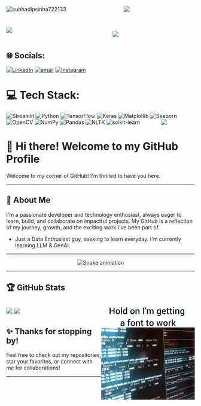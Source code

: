 <p align="left"> <img src="https://komarev.com/ghpvc/?username=subhadipsinha722133&label=Profile%20views&color=0e75b6&style=flat" alt="subhadipsinha722133" /> <span> <img align="right" width="190"  src="https://github.com/subhadipsinha722133/subhadipsinha722133/blob/main/itachi-uchiha-uchiha.gif"/></span></p>   


<h1 align="center"><img align="left" width="80"  src="https://media.tenor.com/bfOEyTxwK40AAAAM/work-computer.gif"/>
  <img src="https://readme-typing-svg.herokuapp.com?font=Righteous&size=35&center=true&vCenter=true&width=500&height=70&duration=4000&lines=Hi+There!+👋;+I'm+Subhadip+Sinha!" />
  
</h1>

## 🌐 Socials:


  
[![LinkedIn](https://img.shields.io/badge/LinkedIn-%230077B5.svg?logo=linkedin&logoColor=white)](https://www.linkedin.com/in/subhadip-sinha-aa678b280/)
[![email](https://img.shields.io/badge/Email-D14836?logo=gmail&logoColor=white)](mailto:sinhasubhadip@gmail.com)  <span> 
[![Instagram](https://img.shields.io/badge/Instagram-%23E4405F.svg?logo=instagram&logoColor=white)](https://www.instagram.com/subhadip___sinha__) 

</span>


# 💻 Tech Stack:
![Streamlit](https://img.shields.io/badge/Streamlit-%23FE4B4B.svg?style=for-the-badge&logo=streamlit&logoColor=white) 
![Python](https://img.shields.io/badge/python-3670A0?style=for-the-badge&logo=python&logoColor=ffdd54) 
![TensorFlow](https://img.shields.io/badge/TensorFlow-%23FF6F00.svg?style=for-the-badge&logo=TensorFlow&logoColor=white) 
![Keras](https://img.shields.io/badge/Keras-%23D00000.svg?style=for-the-badge&logo=Keras&logoColor=white) 
![Matplotlib](https://img.shields.io/badge/Matplotlib-%23ffffff.svg?style=for-the-badge&logo=Matplotlib&logoColor=black) 
![Seaborn](https://img.shields.io/badge/Seaborn-0099CC?style=for-the-badge&logo=seaborn&logoColor=white) 
![OpenCV](https://img.shields.io/badge/opencv-%23white.svg?style=for-the-badge&logo=opencv&logoColor=white) 
![NumPy](https://img.shields.io/badge/numpy-%23013243.svg?style=for-the-badge&logo=numpy&logoColor=white) <span> <img align="right" width="90"  src="https://media.tenor.com/BteVrNkBuxoAAAAi/nothing-xiaohuo.gif"/></span>
![Pandas](https://img.shields.io/badge/pandas-%23150458.svg?style=for-the-badge&logo=pandas&logoColor=white) 
![NLTK](https://img.shields.io/badge/NLTK-85C1E9?style=for-the-badge&logo=nltk&logoColor=black) 
![scikit-learn](https://img.shields.io/badge/scikit--learn-%23F7931E.svg?style=for-the-badge&logo=scikit-learn&logoColor=white) 


# 👋 Hi there! Welcome to my GitHub Profile

Welcome to my corner of GitHub! I'm thrilled to have you here.

---

## 🚀 About Me

I'm a passionate developer and technology enthusiast, always eager to learn, build, and collaborate on impactful projects. My GitHub is a reflection of my journey, growth, and the exciting work I've been part of.
- Just a Data Enthusiast guy, seeking to learn everyday. I'm currently learning LLM &  GenAI.
---
<!-- Snake Game Repo View -->

<div align="center">
  <img src="https://profile-readme-generator.com/assets/snake.svg" alt="Snake animation" />
</div>

---

## 🏆 GitHub Stats
![](https://github-readme-stats.vercel.app/api?username=subhadipsinha722133&theme=dark&hide_border=false&include_all_commits=false&count_private=false)<span> <img align="right" width="250"  src="https://github.com/subhadipsinha722133/subhadipsinha722133/blob/main/font-hacker.gif"/></span>
![](https://nirzak-streak-stats.vercel.app/?user=subhadipsinha722133&theme=dark&hide_border=false)
---




## ✨ Thanks for stopping by!

Feel free to check out my repositories, star your favorites, or connect with me for collaborations!

---

<!--
This README is a template. Let's personalize it!
-->
